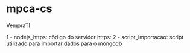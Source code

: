 mpca-cs
=======

VempraTI

1 - nodejs_https: cõdigo do servidor https:
2 - script_importacao: script utilizado para importar dados para o mongodb
